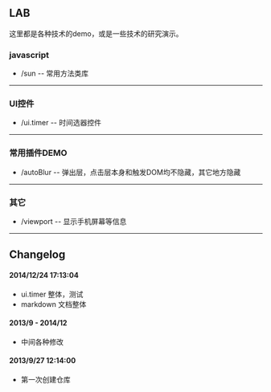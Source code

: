 ## LAB

这里都是各种技术的demo，或是一些技术的研究演示。

<a name='javascript'></a>
### javascript
- /sun -- 常用方法类库


---
<a name='ui-controller'></a>
### UI控件
- /ui.timer -- 时间选器控件



---

<a name='plugins'></a>
### 常用插件DEMO
- /autoBlur -- 弹出层，点击层本身和触发DOM均不隐藏，其它地方隐藏

---

<a name='other'></a>
### 其它
- /viewport -- 显示手机屏幕等信息 


---

## Changelog

#### 2014/12/24 17:13:04
* ui.timer 整体，测试
* markdown 文档整体

#### 2013/9 - 2014/12
* 中间各种修改

#### 2013/9/27 12:14:00
* 第一次创建仓库
